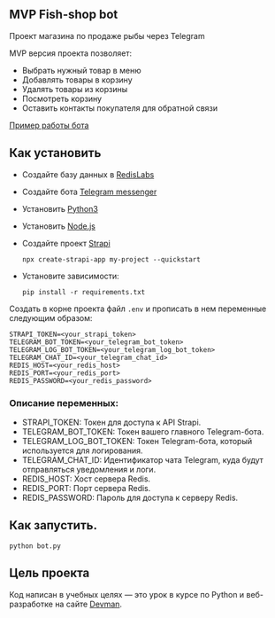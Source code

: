 ## MVP Fish-shop bot

Проект магазина по продаже рыбы через Telegram

MVP версия проекта позволяет:
- Выбрать нужный товар в меню
- Добавлять товары в корзину
- Удалять товары из корзины
- Посмотреть корзину
- Оставить контакты покупателя для обратной связи


[Пример работы бота](https://t.me/bdofgkfsodgdsg_bot)

## Как установить

- Создайте базу данных в [RedisLabs](https://redislabs.com/)
- Создайте бота [Telegram messenger](https://web.telegram.org/#/login)

- Установить [Python3](https://www.python.org/downloads/)
- Установить [Node.js](https://nodejs.org/en)
- Создайте проект [Strapi](https://docs.strapi.io/user-docs/intro)
  ```
  npx create-strapi-app my-project --quickstart
  ```
- Установите зависимости:
    ```
    pip install -r requirements.txt
    ```

Создать в корне проекта файл `.env` и прописать в нем переменные следующим образом:

```
STRAPI_TOKEN=<your_strapi_token>
TELEGRAM_BOT_TOKEN=<your_telegram_bot_token>
TELEGRAM_LOG_BOT_TOKEN=<your_telegram_log_bot_token>
TELEGRAM_CHAT_ID=<your_telegram_chat_id>
REDIS_HOST=<your_redis_host>
REDIS_PORT=<your_redis_port>
REDIS_PASSWORD=<your_redis_password>
```

### Описание переменных:
- STRAPI_TOKEN: Токен для доступа к API Strapi.
- TELEGRAM_BOT_TOKEN: Токен вашего главного Telegram-бота.
- TELEGRAM_LOG_BOT_TOKEN: Токен Telegram-бота, который используется для логирования.
- TELEGRAM_CHAT_ID: Идентификатор чата Telegram, куда будут отправляться уведомления и логи.
- REDIS_HOST: Хост сервера Redis.
- REDIS_PORT: Порт сервера Redis.
- REDIS_PASSWORD: Пароль для доступа к серверу Redis.


## Как запустить.
```
python bot.py
```




## Цель проекта
Код написан в учебных целях — это урок в курсе по Python и веб-разработке на сайте [Devman](https://dvmn.org/modules/chat-bots/lesson/fish-shop/).